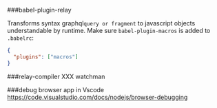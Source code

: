 ###babel-plugin-relay

Transforms syntax graphql`query or fragment` to javascript objects understandable by runtime. Make sure `babel-plugin-macros` is added to `.babelrc`:

```json
{
  "plugins": ["macros"]
}
```

###relay-compiler
XXX watchman

###debug browser app in Vscode
https://code.visualstudio.com/docs/nodejs/browser-debugging
